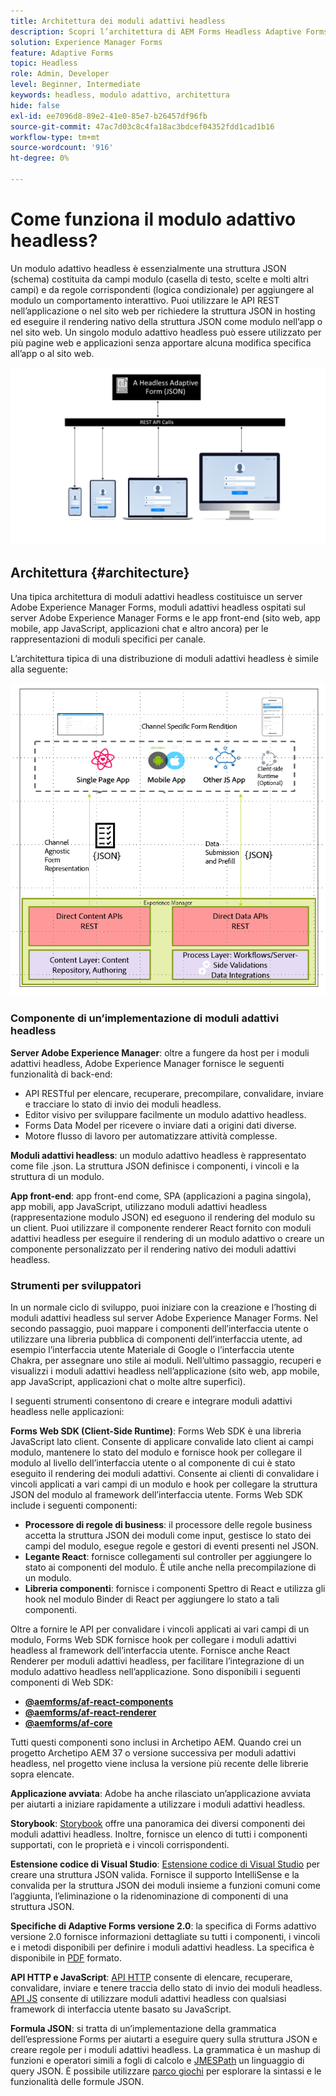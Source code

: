 ```yaml
---
title: Architettura dei moduli adattivi headless
description: Scopri l’architettura di AEM Forms Headless Adaptive Forms e come può aiutarti a creare rapidamente moduli per varie piattaforme. Questo articolo fornisce approfondimenti sul funzionamento di Headless Adaptive Forms e su come possono essere integrati con diverse applicazioni per semplificare il processo di creazione dei moduli.
solution: Experience Manager Forms
feature: Adaptive Forms
topic: Headless
role: Admin, Developer
level: Beginner, Intermediate
keywords: headless, modulo adattivo, architettura
hide: false
exl-id: ee7096d8-89e2-41e0-85e7-b26457df96fb
source-git-commit: 47ac7d03c8c4fa18ac3bdcef04352fdd1cad1b16
workflow-type: tm+mt
source-wordcount: '916'
ht-degree: 0%

---
```



# Come funziona il modulo adattivo headless?

Un modulo adattivo headless è essenzialmente una struttura JSON (schema) costituita da campi modulo (casella di testo, scelte e molti altri campi) e da regole corrispondenti (logica condizionale) per aggiungere al modulo un comportamento interattivo. Puoi utilizzare le API REST nell’applicazione o nel sito web per richiedere la struttura JSON in hosting ed eseguire il rendering nativo della struttura JSON come modulo nell’app o nel sito web. Un singolo modulo adattivo headless può essere utilizzato per più pagine web e applicazioni senza apportare alcuna modifica specifica all’app o al sito web.

![Funzionamento del modulo adattivo headless](/help/assets/how-headless-adaprive-forms-work.png)

## Architettura {#architecture}

Una tipica architettura di moduli adattivi headless costituisce un server Adobe Experience Manager Forms, moduli adattivi headless ospitati sul server Adobe Experience Manager Forms e le app front-end (sito web, app mobile, app JavaScript, applicazioni chat e altro ancora) per le rappresentazioni di moduli specifici per canale.

L’architettura tipica di una distribuzione di moduli adattivi headless è simile alla seguente:

![Architettura](/help/assets/headless-af-architecture.png)

<!-- 

You can use the React renderer component shipped with Headless adaptive forms to render an Adaptive Form or build your own custom component to natively render a Headless Form in a website or an application or use any UI framework or programming language to build your own components to render your forms.

A typical Headless adaptive forms architecture constitutes an Adobe Experience Manager Server, JSON structure of forms, various frontend apps for channel-specific form renditions.

![Architecture](/help/assets/headless-af-architecture.png) -->

### Componente di un’implementazione di moduli adattivi headless

**Server Adobe Experience Manager**: oltre a fungere da host per i moduli adattivi headless, Adobe Experience Manager fornisce le seguenti funzionalità di back-end:

* API RESTful per elencare, recuperare, precompilare, convalidare, inviare e tracciare lo stato di invio dei moduli headless.
* Editor visivo per sviluppare facilmente un modulo adattivo headless.
* Forms Data Model per ricevere o inviare dati a origini dati diverse.
* Motore flusso di lavoro per automatizzare attività complesse.

**Moduli adattivi headless**: un modulo adattivo headless è rappresentato come file .json. La struttura JSON definisce i componenti, i vincoli e la struttura di un modulo.

**App front-end**: app front-end come, SPA (applicazioni a pagina singola), app mobili, app JavaScript, utilizzano moduli adattivi headless (rappresentazione modulo JSON) ed eseguono il rendering del modulo su un client. Puoi utilizzare il componente renderer React fornito con moduli adattivi headless per eseguire il rendering di un modulo adattivo o creare un componente personalizzato per il rendering nativo dei moduli adattivi headless.

<!-- ### Understanding Headless adaptive forms definition -->



### Strumenti per sviluppatori

In un normale ciclo di sviluppo, puoi iniziare con la creazione e l’hosting di moduli adattivi headless sul server Adobe Experience Manager Forms. Nel secondo passaggio, puoi mappare i componenti dell’interfaccia utente o utilizzare una libreria pubblica di componenti dell’interfaccia utente, ad esempio l’interfaccia utente Materiale di Google o l’interfaccia utente Chakra, per assegnare uno stile ai moduli. Nell’ultimo passaggio, recuperi e visualizzi i moduli adattivi headless nell’applicazione (sito web, app mobile, app JavaScript, applicazioni chat o molte altre superfici).

I seguenti strumenti consentono di creare e integrare moduli adattivi headless nelle applicazioni:

**Forms Web SDK (Client-Side Runtime)**: Forms Web SDK è una libreria JavaScript lato client. Consente di applicare convalide lato client ai campi modulo, mantenere lo stato del modulo e fornisce hook per collegare il modulo al livello dell’interfaccia utente o al componente di cui è stato eseguito il rendering dei moduli adattivi. Consente ai clienti di convalidare i vincoli applicati a vari campi di un modulo e hook per collegare la struttura JSON del modulo al framework dell’interfaccia utente. Forms Web SDK include i seguenti componenti:

* **Processore di regole di business**: il processore delle regole business accetta la struttura JSON dei moduli come input, gestisce lo stato dei campi del modulo, esegue regole e gestori di eventi presenti nel JSON.
* **Legante React**: fornisce collegamenti sul controller per aggiungere lo stato ai componenti del modulo. È utile anche nella precompilazione di un modulo.
* **Libreria componenti**: fornisce i componenti Spettro di React e utilizza gli hook nel modulo Binder di React per aggiungere lo stato a tali componenti.

Oltre a fornire le API per convalidare i vincoli applicati ai vari campi di un modulo, Forms Web SDK fornisce hook per collegare i moduli adattivi headless al framework dell’interfaccia utente. Fornisce anche React Renderer&#x200B; per moduli adattivi headless, per facilitare l’integrazione di un modulo adattivo headless nell’applicazione. Sono disponibili i seguenti componenti di Web SDK:

* **[@aemforms/af-react-components](https://www.npmjs.com/package/@aemforms/af-react-components)**
* **[@aemforms/af-react-renderer](https://www.npmjs.com/package/@aemforms/af-react-renderer)**
* **[@aemforms/af-core](https://www.npmjs.com/package/@aemforms/af-core)**

Tutti questi componenti sono inclusi in Archetipo AEM. Quando crei un progetto Archetipo AEM 37 o versione successiva per moduli adattivi headless, nel progetto viene inclusa la versione più recente delle librerie sopra elencate.

**Applicazione avviata**: Adobe ha anche rilasciato un’applicazione avviata per aiutarti a iniziare rapidamente a utilizzare i moduli adattivi headless.

<!-- **View Library (UI Layer)**: A custom form application built in a front-end language. You can use react, Angular, Flutter, NPM, Vue.js, Ionic, BootStrap, or any other language to built front end. You can also use the Headless adaptive forms Super Component, provided out-of-the-box, inside a react application to render a Headless adaptive form. Headless adaptive forms super component makes use of OOTB react spectrum -based form components to render the Headless adaptive form. 

Core-Components: It enables use to render an Adaptive Form using JSON structure. It uses rule grammar to help create dynamic field interactions. The rule grammar is based on [JSON formula](http://github.com/adobe/json-formula/). You can develop your own renderer or embed the React based Adaptive Forms renderer, provided OOTB, in your front-end app to render the form. -->

**Storybook**: [Storybook](https://opensource.adobe.com/aem-forms-af-runtime/storybook/) offre una panoramica dei diversi componenti dei moduli adattivi headless. Inoltre, fornisce un elenco di tutti i componenti supportati, con le proprietà e i vincoli corrispondenti.

**Estensione codice di Visual Studio**: [Estensione codice di Visual Studio](visual-studio-code-extension-for-headless-adaptive-forms.md) per creare una struttura JSON valida. Fornisce il supporto IntelliSense e la convalida per la struttura JSON dei moduli insieme a funzioni comuni come l’aggiunta, l’eliminazione o la ridenominazione di componenti di una struttura JSON.

**Specifiche di Adaptive Forms versione 2.0**: la specifica di Forms adattivo versione 2.0 fornisce informazioni dettagliate su tutti i componenti, i vincoli e i metodi disponibili per definire i moduli adattivi headless. La specifica è disponibile in [PDF](/help/assets/Headless-Adaptive-Form-Specification.pdf) formato.

**API HTTP e JavaScript**: [API HTTP](https://opensource.adobe.com/aem-forms-af-runtime/api/) consente di elencare, recuperare, convalidare, inviare e tenere traccia dello stato di invio dei moduli headless. [API JS](https://opensource.adobe.com/aem-forms-af-runtime/jsdocs/) consente di utilizzare moduli adattivi headless con qualsiasi framework di interfaccia utente basato su JavaScript.

**Formula JSON**: si tratta di un’implementazione della grammatica dell’espressione Forms per aiutarti a eseguire query sulla struttura JSON e creare regole per i moduli adattivi headless. La grammatica è un mashup di funzioni e operatori simili a fogli di calcolo e [JMESPath](https://jmespath.org/) un linguaggio di query JSON. È possibile utilizzare [parco giochi](https://opensource.adobe.com/json-formula/dist/index.html) per esplorare la sintassi e le funzionalità delle formule JSON.